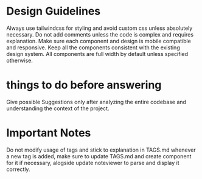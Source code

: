 # Design Guidelines

Always use tailwindcss for styling and avoid custom css unless absolutely necessary.
Do not add comments unless the code is complex and requires explanation.
Make sure each component and design is mobile compatible and responsive.
Keep all the components consistent with the existing design system. All components are full width by default unless specified otherwise.

# things to do before answering

Give possible Suggestions only after analyzing the entire codebase and understanding the context of the project.

# Important Notes

Do not modify usage of tags and stick to explanation in TAGS.md
whenever a new tag is added, make sure to update TAGS.md and create component for it if necessary, alogside update noteviewer to parse and display it correctly.
